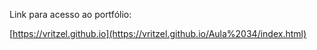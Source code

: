 Link para acesso ao portfólio:

[https://vritzel.github.io](https://vritzel.github.io/Aula%2034/index.html)
